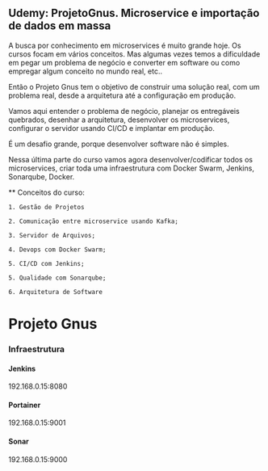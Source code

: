 ## Udemy: ProjetoGnus. Microservice e importação de dados em massa

A busca por conhecimento em microservices é muito grande hoje. Os cursos focam em vários conceitos. Mas algumas vezes temos a dificuldade em pegar um problema de negócio e converter em software ou como empregar algum conceito no mundo real, etc..

Então o Projeto Gnus tem o objetivo de construir uma solução real, com um problema real, desde a arquitetura até a configuração em produção.

Vamos aqui entender o problema de negócio, planejar os entregáveis quebrados, desenhar a arquitetura, desenvolver os microservices, configurar o servidor usando CI/CD e implantar em produção.

É um desafio grande, porque desenvolver software não é simples. 

Nessa última parte do curso vamos agora desenvolver/codificar todos os microservices, criar toda uma infraestrutura com Docker Swarm, Jenkins, Sonarqube, Docker.


** Conceitos do curso:

    1. Gestão de Projetos
    
    2. Comunicação entre microservice usando Kafka;
    
    3. Servidor de Arquivos;
    
    4. Devops com Docker Swarm;
    
    5. CI/CD com Jenkins;
    
    5. Qualidade com Sonarqube;
    
    6. Arquitetura de Software


# Projeto Gnus
### Infraestrutura
#### Jenkins
192.168.0.15:8080

#### Portainer
192.168.0.15:9001

#### Sonar
192.168.0.15:9000
